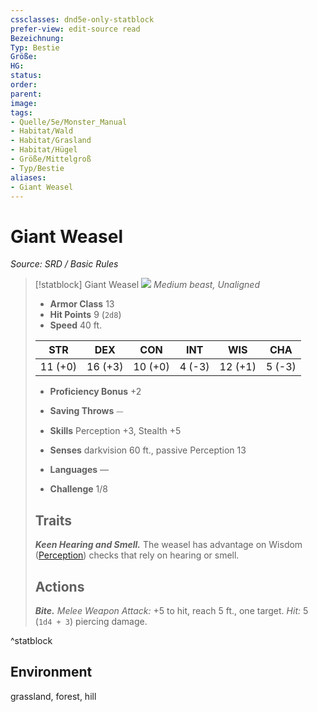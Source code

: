 ```yaml
---
cssclasses: dnd5e-only-statblock
prefer-view: edit-source read
Bezeichnung: 
Typ: Bestie
Größe: 
HG: 
status:
order:
parent:
image: 
tags:
- Quelle/5e/Monster_Manual
- Habitat/Wald
- Habitat/Grasland
- Habitat/Hügel
- Größe/Mittelgroß
- Typ/Bestie
aliases:
- Giant Weasel
---
```

# Giant Weasel
*Source: SRD / Basic Rules*  

> [!statblock] Giant Weasel
> ![](compendium/bestiary/beast/token/giant-weasel.png#token)
> *Medium beast, Unaligned*
> 
> - **Armor Class** 13 
> - **Hit Points** 9 (`2d8`)
> - **Speed** 40 ft.
> 
> |STR|DEX|CON|INT|WIS|CHA|
> |:---:|:---:|:---:|:---:|:---:|:---:|
> |11 (+0)|16 (+3)|10 (+0)| 4 (-3)|12 (+1)| 5 (-3)|
> 
> - **Proficiency Bonus** +2
> - **Saving Throws** ⏤
> - **Skills** Perception +3, Stealth +5
> - **Senses** darkvision 60 ft., passive Perception 13
> 
> - **Languages** —
> - **Challenge** 1/8
> 
> ## Traits
> 
> ***Keen Hearing and Smell.*** The weasel has advantage on Wisdom ([Perception](rules/skills.md#Perception)) checks that rely on hearing or smell.
> 
> ## Actions
> 
> ***Bite.*** *Melee Weapon Attack:* +5 to hit, reach 5 ft., one target. *Hit:* 5 (`1d4 + 3`) piercing damage.

^statblock

## Environment

grassland, forest, hill